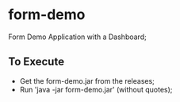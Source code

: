 # form-demo
Form Demo Application with a Dashboard;

## To Execute
- Get the form-demo.jar from the releases;
- Run 'java -jar form-demo.jar' (without quotes);
